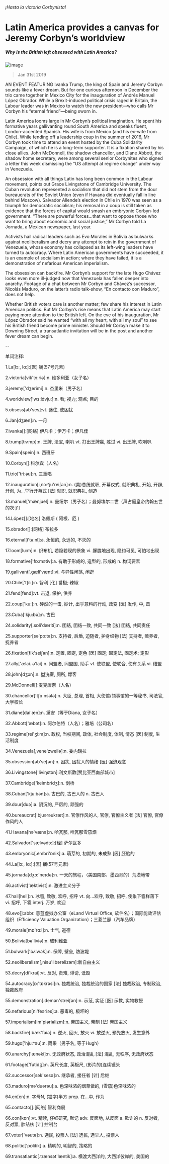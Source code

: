 ###### ¡Hasta la victoria Corbynista!
# Latin America provides a canvas for Jeremy Corbyn’s worldview 
##### Why is the British left obsessed with Latin America? 
![image](images/20190202_BRP003_0.jpg) 
> Jan 31st 2019 
 
AN EVENT FEATURING Ivanka Trump, the king of Spain and Jeremy Corbyn sounds like a fever dream. But for one curious afternoon in December the trio came together in Mexico City for the inauguration of Andrés Manuel López Obrador. While a Brexit-induced political crisis raged in Britain, the Labour leader was in Mexico to watch the new president—who calls Mr Corbyn his “eternal friend”—being sworn in. 
Latin America looms large in Mr Corbyn’s political imagination. He spent his formative years gallivanting round South America and speaks fluent, London-accented Spanish. His wife is from Mexico (and his ex-wife from Chile). While fending off a leadership coup in the summer of 2016, Mr Corbyn took time to attend an event hosted by the Cuba Solidarity Campaign, of which he is a long-term supporter. It is a fixation shared by his close allies. John McDonnell, the shadow chancellor, and Diane Abbott, the shadow home secretary, were among several senior Corbynites who signed a letter this week dismissing the “US attempt at regime change” under way in Venezuela. 
An obsession with all things Latin has long been common in the Labour movement, points out Grace Livingstone of Cambridge University. The Cuban revolution represented a socialism that did not stem from the dour bureaucrats of the Soviet Union (even if Havana did eventually fall in line behind Moscow). Salvador Allende’s election in Chile in 1970 was seen as a triumph for democratic socialism; his removal in a coup is still taken as evidence that the forces of capital would smash an embryonic Corbyn-led government. “There are powerful forces…that want to oppose those who want to bring about economic and social justice,” Mr Corbyn told La Jornada, a Mexican newspaper, last year. 
Activists hail radical leaders such as Evo Morales in Bolivia as bulwarks against neoliberalism and decry any attempt to rein in the government of Venezuela, whose economy has collapsed as its left-wing leaders have turned to autocracy. Where Latin American governments have succeeded, it is an example of socialism in action; where they have failed, it is a demonstration of nefarious American imperialism. 
The obsession can backfire. Mr Corbyn’s support for the late Hugo Chávez looks even more ill-judged now that Venezuela has fallen deeper into anarchy. Footage of a chat between Mr Corbyn and Chávez’s successor, Nicolás Maduro, on the latter’s radio talk-show, “En contacto con Maduro”, does not help. 
Whether British voters care is another matter; few share his interest in Latin American politics. But Mr Corbyn’s rise means that Latin America may start paying more attention to the British left. On the eve of his inauguration, Mr López Obrador said he wanted “with all my heart, with all my soul” to see his British friend become prime minister. Should Mr Corbyn make it to Downing Street, a transatlantic invitation will be in the post and another fever dream can begin. 
-- 
 单词注释:
1.La[lɔ:, lɑ:]:[医] 镧(57号元素) 
2.victoria[vik'tɔ:riә]:n. 维多利亚（女子名） 
3.jeremy['dʒerimi]:n. 杰里米（男子名） 
4.worldview['wɜ:ldvju:]:n. 看; 视力; 观点; 目的 
5.obsess[әb'ses]:vt. 迷住, 使困扰 
6.Jan[dʒæn]:n. 一月 
7.ivanka[]:[网络] 伊凡卡；伊万卡；伊凡佳 
8.trump[trʌmp]:n. 王牌, 法宝, 喇叭 vt. 打出王牌赢, 胜过 vi. 出王牌, 吹喇叭 
9.Spain[spein]:n. 西班牙 
10.Corbyn[]:科尔宾（人名） 
11.trio['tri:әu]:n. 三重唱 
12.inauguration[i,nɔ:^ju'reiʃәn]:n. (美)总统就职, 开幕仪式, 就职典礼, 开始, 开辟, 开创, 为...举行开幕式 [法] 就职, 就职典礼, 创造 
13.manuel['mænjuel]:n. 曼纽尔（男子名）；曼努埃尔二世（拜占庭皇帝约翰五世的次子） 
14.López[]:[地名] 洛佩斯 ( 阿根、厄 ) 
15.obrador[]:[网络] 布拉多 
16.eternal[i'tә:nl]:a. 永恒的, 永远的, 不灭的 
17.loom[lu:m]:n. 织布机, 若隐若现的景象 vi. 朦胧地出现, 隐约可见, 可怕地出现 
18.formative['fɒ:mәtiv]:a. 有助于形成的, 造型的, 形成的 n. 构词要素 
19.gallivant[.gæli'vænt]:vi. 与异性闲荡, 闲逛 
20.Chile['tʃili]:n. 智利 [化] 番椒; 辣椒 
21.fend[fend]:vt. 击退, 保护, 供养 
22.coup['ku:]:n. 砰然的一击, 妙计, 出乎意料的行动, 政变 [医] 发作, 中, 击 
23.Cuba['kju:bә]:n. 古巴 
24.solidarity[.sɒli'dæriti]:n. 团结, 团结一致, 共同一致 [法] 团结, 共同责任 
25.supporter[sә'pɒ:tә]:n. 支持者, 后盾, 迫随者, 护身织物 [法] 支持者, 赡养者, 抚养者 
26.fixation[fik'seiʃәn]:n. 定置, 固定, 定色 [医] 固定; 固定法, 固定术; 定影 
27.ally['ælai. ә'lai]:n. 同盟者, 同盟国, 助手 vt. 使联盟, 使联合, 使有关系 vi. 结盟 
28.john[dʒɔn]:n. 盥洗室, 厕所, 嫖客 
29.McDonnell[]:麦克唐奈（人名） 
30.chancellor['tʃɑ:nsәlә]:n. 大臣, 总理, 首相, 大使馆/领事馆的一等秘书, 司法官, 大学校长 
31.diane[dai'æn]:n. 黛安（等于Diana, 女子名） 
32.Abbott['æbət]:n. 阿尔伯特（人名）；雅培（公司名） 
33.regime[rei'ʒi:m]:n. 政权, 当权期间, 政体, 社会制度, 体制, 情态 [医] 制度, 生活制度 
34.Venezuela[,vene'zweilә]:n. 委内瑞拉 
35.obsession[әb'seʃәn]:n. 困扰, 困扰人的情绪 [医] 强迫观念 
36.Livingstone['liviŋstәn]:利文斯敦[赞比亚西南部城市] 
37.Cambridge['keimbridʒ]:n. 剑桥 
38.Cuban['kju:bәn]:a. 古巴的, 古巴人的 n. 古巴人 
39.dour[duә]:a. 阴沉的, 严厉的, 顽强的 
40.bureaucrat['bjuәrәukræt]:n. 官僚作风的人, 官僚, 官僚主义者 [法] 官僚, 官僚作风的人 
41.Havana[hә'vænә]:n. 哈瓦那, 哈瓦那雪茄烟 
42.Salvador['sælvәdɔ:]:[经] 萨尔瓦多 
43.embryonic[.embri'ɒnik]:a. 萌芽的, 初期的, 未成熟 [医] 胚胎的 
44.La[lɔ:, lɑ:]:[医] 镧(57号元素) 
45.jornada[dʒɔ:'neɪdə]:n. 一天的旅程，（美国南部、墨西哥的）荒漠地带 
46.activist['æktivist]:n. 激进主义分子 
47.hail[heil]:n. 冰雹, 致敬, 欢呼, 招呼 vt. 向...欢呼, 致敬, 招呼, 使象下雹样落下 vi. 招呼, 下雹 interj. 万岁, 欢迎 
48.evo[]:abbr. 意蓝虚拟办公室（eLand Virtual Office, 软件名）；国际能效评估组织（Efficiency Valuation Organization）；三菱兰瑟（汽车品牌） 
49.morale[mɒ'rɑ:l]:n. 士气, 道德 
50.Bolivia[bә'liviә]:n. 玻利维亚 
51.bulwark['bʌlwәk]:n. 保障, 壁垒, 防波堤 
52.neoliberalism[,niәu'libәrәlizәm]:新自由主义 
53.decry[di'krai]:vt. 反对, 责难, 诽谤, 诋毁 
54.autocracy[ɒ:'tɒkrәsi]:n. 独裁统治, 独裁统治的国家 [法] 独裁政治, 专制政治, 独裁政府 
55.demonstration[.demәn'streiʃәn]:n. 示范, 实证 [医] 示教, 实物教授 
56.nefarious[ni'feәriәs]:a. 恶毒的, 极坏的 
57.imperialism[im'piәriәlizm]:n. 帝国主义, 帝制 [法] 帝国主义 
58.backfire[.bæk'faiә]:n. 逆火, 回火, 放火 vi. 放逆火, 预先放火, 发生意外 
59.hugo['hju:^әu]:n. 雨果（男子名, 等于Hugh） 
60.anarchy['ænәki]:n. 无政府状态, 政治混乱 [法] 混乱, 无秩序, 无政府状态 
61.footage['futidʒ]:n. 英尺长度, 英板尺, (影片的)连续镜头 
62.successor[sәk'sesә]:n. 继承者, 接任者 [计] 后继 
63.maduro[mә'duәrәu]:a. 色深味浓的烟草做的, (雪茄)色深味浓的 
64.en[en]:n. 字母N, (铅字)半方 prep. 在...中, 作为 
65.contacto[]:[网络] 智利商展 
66.con[kɒn]:vt. 精读, 仔细研究, 默记 adv. 反面地, 从反面 a. 欺诈的 n. 反对者, 反对票, 肺结核 [计] 控制台 
67.voter['vәutә]:n. 选民, 投票人 [法] 选民, 选举人, 投票人 
68.politic['pɒlitik]:a. 精明的, 明智的, 策略的 
69.transatlantic[.trænsәt'læntik]:a. 横渡大西洋的, 大西洋彼岸的, 美国的 
